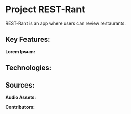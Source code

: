 # Project REST-Rant

REST-Rant is an app where users can review restaurants.

## Key Features: 

**Lorem Ipsum:**


## Technologies: 


## Sources:


**Audio Assets:** 



**Contributors:**
